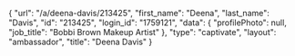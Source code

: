 {
    "url": "\/a\/deena-davis\/213425",
    "first_name": "Deena",
    "last_name": "Davis",
    "id": "213425",
    "login_id": "1759121",
    "data": {
        "profilePhoto": null,
        "job_title": "Bobbi Brown Makeup Artist"
    },
    "type": "captivate",
    "layout": "ambassador",
    "title": "Deena Davis"
}